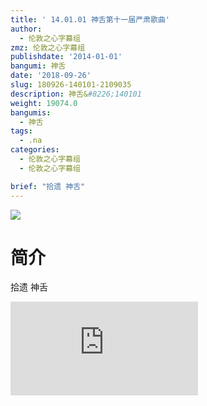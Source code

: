 ```yaml
---
title: ' 14.01.01 神舌第十一届严肃歌曲'
author:
  - 伦敦之心字幕组
zmz: 伦敦之心字幕组
publishdate: '2014-01-01'
bangumi: 神舌
date: '2018-09-26'
slug: 180926-140101-2109035
description: 神舌&#8226;140101
weight: 19074.0
bangumis:
  - 神舌
tags:
  - .na
categories:
  - 伦敦之心字幕组
  - 伦敦之心字幕组

brief: "拾遗 神舌"
---
```

![](https://i.imgur.com/ulc7nb8.jpg)
# 简介  
拾遗 神舌  
<div class ="resp-container">
<iframe class="testiframe" src="https://www.onln.cn/videoAd/videoAd.html?id=2109035&channelId=559535&code=2b1e8d8a33af15815702e9eb6641ae1a" frameborder=0 allowfullscreen="true" ></iframe>
</div>

